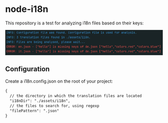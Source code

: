 # node-i18n

This repository is a test for analyzing i18n files based on their keys:

![preview](./.github/assets/diff-console.png)

## Configuration

Create a i18n.config.json on the root of your project:

```
{
  // the directory in which the translation files are located
  "i18nDir": "./assets/i18n",
  // the files to search for, using regexp
  "filePattern": ".json"
}
```